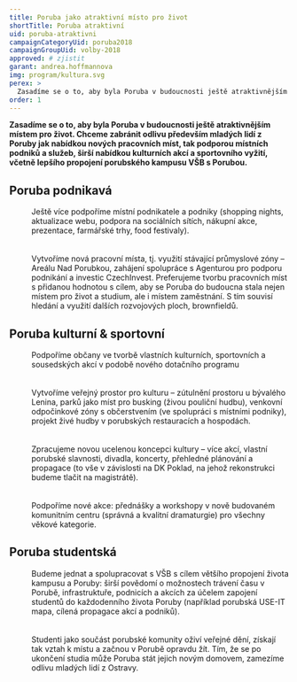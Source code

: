 ```yaml
---
title: Poruba jako atraktivní místo pro život
shortTitle: Poruba atraktivní
uid: poruba-atraktivni
campaignCategoryUid: poruba2018
campaignGroupUid: volby-2018
approved: # zjistit
garant: andrea.hoffmannova
img: program/kultura.svg
perex: >
  Zasadíme se o to, aby byla Poruba v budoucnosti ještě atraktivnějším místem pro život. Chceme zabránit odlivu především mladých lidí z Poruby jak nabídkou nových pracovních míst, tak podporou místních podniků a služeb, širší nabídkou kulturních akcí a sportovního vyžití, včetně lepšího propojení porubského kampusu VŠB s Porubou.
order: 1
---
```


**Zasadíme se o to, aby byla Poruba v budoucnosti ještě atraktivnějším místem pro život. Chceme zabránit odlivu především mladých lidí z Poruby jak nabídkou nových pracovních míst, tak podporou místních podniků a služeb, širší nabídkou kulturních akcí a sportovního vyžití, včetně lepšího propojení porubského kampusu VŠB s Porubou.**

## Poruba podnikavá

<dl class="c-program-key-point-list">
    <dd>Ještě více podpoříme místní podnikatele a podniky (shopping nights, aktualizace webu, podpora na sociálních sítích, nákupní akce, prezentace, farmářské trhy, food festivaly).</dd>
    <br />
    <br />
    <dd>Vytvoříme nová pracovní místa, tj. využití stávající průmyslové zóny – Areálu Nad Porubkou, zahájení spolupráce s Agenturou pro podporu podnikání a investic CzechInvest. Preferujeme tvorbu pracovních míst s přidanou hodnotou s cílem, aby se Poruba do budoucna stala nejen místem pro život a studium, ale i místem zaměstnání. S tím souvisí hledání a využití dalších rozvojových ploch, brownfieldů.</dd>
</dl>

## Poruba kulturní & sportovní

<dl class="c-program-key-point-list">
    <dd>Podpoříme občany ve tvorbě vlastních kulturních, sportovních a sousedských akcí v podobě nového dotačního programu</dd>
    <br />
    <br />
    <dd>Vytvoříme veřejný prostor pro kulturu – zútulnění prostoru u bývalého Lenina, parků jako míst pro busking (živou pouliční hudbu), venkovní odpočinkové zóny s občerstvením (ve spolupráci s místními podniky), projekt živé hudby v porubských restauracích a hospodách.</dd>
    <br />
    <br />
    <dd>Zpracujeme novou ucelenou koncepci kultury – více akcí, vlastní porubské slavnosti, divadla, koncerty, přehledné plánování a propagace (to vše v závislosti na DK Poklad, na jehož rekonstrukci budeme tlačit na magistrátě).</dd>
    <br />
    <br />
    <dd>Podpoříme nové akce: přednášky a workshopy v nově budovaném komunitním centru (správná a kvalitní dramaturgie) pro všechny věkové kategorie.</dd>
</dl>

## Poruba studentská

<dl class="c-program-key-point-list">
    <dd>Budeme jednat a spolupracovat s VŠB s cílem většího propojení života kampusu a Poruby: širší povědomí o možnostech trávení času v Porubě, infrastruktuře, podnicích a akcích za účelem zapojení studentů do každodenního života Poruby (například porubská USE-IT mapa, cílená propagace akcí a podniků).</dd>
    <br />
    <br />
    <dd>Studenti jako součást porubské komunity oživí veřejné dění, získají tak vztah k místu a začnou v Porubě opravdu žít. Tím, že se po ukončení studia může Poruba stát jejich novým domovem, zamezíme odlivu mladých lidí z Ostravy.</dd>
</dl>

